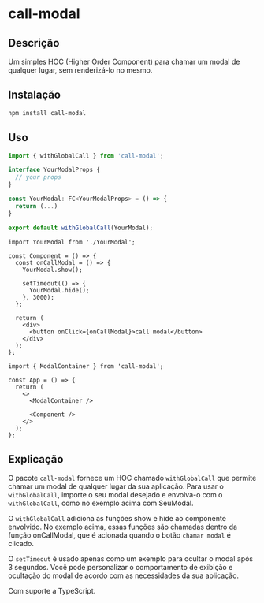 # call-modal

## Descrição

Um simples HOC (Higher Order Component) para chamar um modal de qualquer lugar, sem renderizá-lo no mesmo.

## Instalação

```bash
npm install call-modal
```

## Uso

```js
import { withGlobalCall } from 'call-modal';

interface YourModalProps {
  // your props
}

const YourModal: FC<YourModalProps> = () => {
  return (...)
}

export default withGlobalCall(YourModal);
```

```tsx
import YourModal from './YourModal';

const Component = () => {
  const onCallModal = () => {
    YourModal.show();

    setTimeout(() => {
      YourModal.hide();
    }, 3000);
  };

  return (
    <div>
      <button onClick={onCallModal}>call modal</button>
    </div>
  );
};
```

```tsx
import { ModalContainer } from 'call-modal';

const App = () => {
  return (
    <>
      <ModalContainer />

      <Component />
    </>
  );
};
```

## Explicação

O pacote `call-modal` fornece um HOC chamado `withGlobalCall` que permite chamar um modal de qualquer lugar da sua aplicação. Para usar o `withGlobalCall`, importe o seu modal desejado e envolva-o com o `withGlobalCall`, como no exemplo acima com SeuModal.

O `withGlobalCall` adiciona as funções show e hide ao componente envolvido. No exemplo acima, essas funções são chamadas dentro da função onCallModal, que é acionada quando o botão `chamar modal` é clicado.

O `setTimeout` é usado apenas como um exemplo para ocultar o modal após 3 segundos. Você pode personalizar o comportamento de exibição e ocultação do modal de acordo com as necessidades da sua aplicação.

Com suporte a TypeScript.
